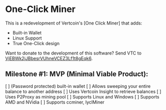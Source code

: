 # One-Click Miner

This is a redevelopment of Vertcoin's [One Click Miner] that adds:
* Built-in Wallet
* Linux Support
* True One-Click design

Want to donate to the development of this software? Send VTC to [VjEBWk2jJBbesrVUhneVCEZ3Lf1t8gEqk6](https://insight.vertcoin.org/address/VjEBWk2jJBbesrVUhneVCEZ3Lf1t8gEqk6).

## Milestone #1: MVP (Minimal Viable Product):

[ ] (Password protected) built-in wallet
[ ] Allows sweeping your entire balance to another address
[ ] Uses Vertcoin Insight to retrieve balances
[ ] Uses P2Proxy as mining pool
[ ] Supports Linux and Windows
[ ] Supports AMD and NVidia
[ ] Supports ccminer, lyclMiner